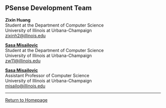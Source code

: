 ## PSense Development Team

**Zixin Huang**  
Student at the Department of Computer Science  
University of Illinois at Urbana-Champaign  
[zixinh2@illinois.edu](mailto:zixinh2@illinois.edu)

[**Sasa Misailovic**](http://zhenbangw.me)   
Student at the Department of Computer Science  
University of Illinois at Urbana-Champaign  
[zw11@illinois.edu](mailto:zw11@illinois.edu)

[**Sasa Misailovic**](http://misailo.web.engr.illinois.edu/)  
Assistant Professor of Computer Science  
University of Illinois at Urbana-Champaign  
[misailo@illinois.edu](mailto:misailo@illinois.edu)

***
[Return to Homepage](https://yekerr.github.io/PSense/)
